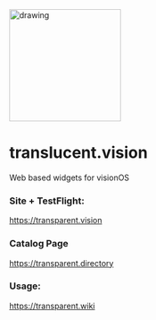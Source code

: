 <img src="https://github.com/arfct/translucent/assets/563095/de2bb2bd-0db2-46e8-8f01-45d145da0ed4" alt="drawing" width="200"/>

# translucent.vision

Web based widgets for visionOS

### Site + TestFlight:
https://transparent.vision

### Catalog Page
https://transparent.directory

### Usage: 
https://transparent.wiki
